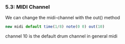 
### 5.3: MIDI Channel

We can change the midi-channel with the out() method

```js
new midi default time(1/8) note(0 0) out(10)
```
channel 10 is the default drum channel in general midi

